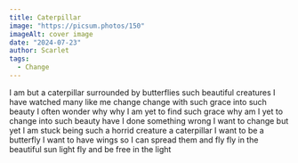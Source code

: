 ```yaml
---
title: Caterpillar
image: "https://picsum.photos/150"
imageAlt: cover image
date: "2024-07-23"
author: Scarlet
tags:
  - Change
---
```


I am but a caterpillar
surrounded by butterflies
such beautiful creatures
I have watched many like me change
change with such grace into such beauty
I often wonder why
why I am yet to find such grace
why am I yet to change into such beauty
have I done something wrong
I want to change
but yet I am stuck being such a horrid creature
a caterpillar
I want to be a butterfly
I want to have wings
so I can spread them and fly
fly in the beautiful sun light
fly and be free in the light
